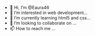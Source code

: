- 👋 Hi, I’m @Eaura46
- 👀 I’m interested in web development...
- 🌱 I’m currently learning html5 and css...
- 💞️ I’m looking to collaborate on ...
- 📫 How to reach me ...

<!---
Eaura46/Eaura46 is a ✨ special ✨ repository because its `README.md` (this file) appears on your GitHub profile.
You can click the Preview link to take a look at your changes.
--->
